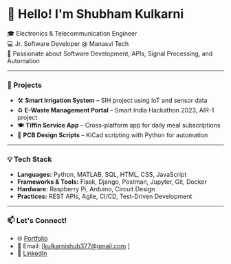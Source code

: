 # 👋 Hello! I'm Shubham Kulkarni

🎓 Electronics & Telecommunication Engineer  
💻 Jr. Software Developer @ Manasvi Tech  
🧪 Passionate about Software Development, APIs, Signal Processing, and Automation  

---

### 🚀 Projects
- 🛠️ **Smart Irrigation System** – SIH project using IoT and sensor data  
- ♻️ **E-Waste Management Portal** – Smart India Hackathon 2023, AIR-1 project  
- 🍽️ **Tiffin Service App** – Cross-platform app for daily meal subscriptions  
- 🔧 **PCB Design Scripts** – KiCad scripting with Python for automation  

---

### 💡 Tech Stack
- **Languages:** Python, MATLAB, SQL, HTML, CSS, JavaScript  
- **Frameworks & Tools:** Flask, Django, Postman, Jupyter, Git, Docker  
- **Hardware:** Raspberry Pi, Arduino, Circuit Design  
- **Practices:** REST APIs, Agile, CI/CD, Test-Driven Development  

---

### 📫 Let's Connect!
- 🌐 [Portfolio](https://kulkarnishub377.github.io/sk/)
- 📧 Email: [kulkarnishub377@gmail.com ]
- 💼 [LinkedIn](https://www.linkedin.com/in/shubhkulk21/)
